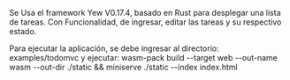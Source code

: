 Se Usa el framework Yew V0.17.4, basado en Rust para desplegar una lista de tareas.
Con Funcionalidad, de ingresar, editar las tareas y su respectivo estado.

Para ejecutar la aplicación, se debe ingresar al directorio: examples/todomvc
y ejecutar: 
wasm-pack build --target web --out-name wasm --out-dir ./static && miniserve ./static --index index.html
